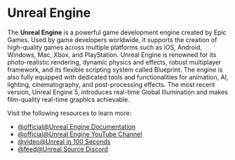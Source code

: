 # Unreal Engine

The **Unreal Engine** is a powerful game development engine created by Epic Games. Used by game developers worldwide, it supports the creation of high-quality games across multiple platforms such as iOS, Android, Windows, Mac, Xbox, and PlayStation. Unreal Engine is renowned for its photo-realistic rendering, dynamic physics and effects, robust multiplayer framework, and its flexible scripting system called Blueprint. The engine is also fully equipped with dedicated tools and functionalities for animation, AI, lighting, cinematography, and post-processing effects. The most recent version, Unreal Engine 5, introduces real-time Global Illumination and makes film-quality real-time graphics achievable.

Visit the following resources to learn more:

- [@official@Unreal Engine Documentation](https://dev.epicgames.com/documentation/en-us/unreal-engine/unreal-engine-5-4-documentation)
- [@official@Unreal Engine YouTube Channel](https://m.youtube.com/channel/UCBobmJyzsJ6Ll7UbfhI4iwQ)
- [@video@Unreal in 100 Seconds](https://www.youtube.com/watch?v=DXDe-2BC4cE)
- [@feed@Unreal Source Discord](https://discord.gg/unrealsource)
